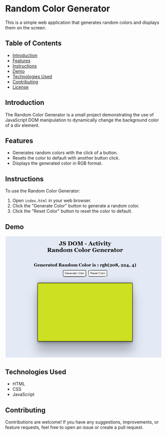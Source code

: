 # Random Color Generator

This is a simple web application that generates random colors and displays them on the screen.

## Table of Contents

- [Introduction](#introduction)
- [Features](#features)
- [Instructions](#instructions)
- [Demo](#demo)
- [Technologies Used](#technologies-used)
- [Contributing](#contributing)
- [License](#license)

## Introduction

The Random Color Generator is a small project demonstrating the use of JavaScript DOM manipulation to dynamically change the background color of a div element.

## Features

- Generates random colors with the click of a button.
- Resets the color to default with another button click.
- Displays the generated color in RGB format.

## Instructions

To use the Random Color Generator:

1. Open `index.html` in your web browser.
2. Click the "Generate Color" button to generate a random color.
3. Click the "Reset Color" button to reset the color to default.

## Demo

[![Random Color Generator Preview](preview.png)](https://hardik-techie.github.io/Random-Color-Generator/)

## Technologies Used

- HTML
- CSS
- JavaScript

## Contributing

Contributions are welcome! If you have any suggestions, improvements, or feature requests, feel free to open an issue or create a pull request.

